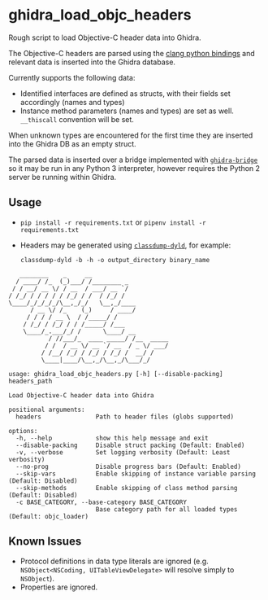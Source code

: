 # ghidra_load_objc_headers
Rough script to load Objective-C header data into Ghidra.

The Objective-C headers are parsed using the [clang python bindings](https://github.com/llvm/llvm-project/tree/main/clang/bindings/python) and relevant data is inserted into the Ghidra database.

Currently supports the following data:
* Identified interfaces are defined as structs, with their fields set accordingly (names and types)
* Instance method parameters (names and types) are set as well. `__thiscall` convention will be set.

When unknown types are encountered for the first time they are inserted into the Ghidra DB as an empty struct.

The parsed data is inserted over a bridge implemented with [`ghidra-bridge`](https://github.com/justfoxing/ghidra_bridge) so it may be run in any Python 3 interpreter, however requires the Python 2 server be running within Ghidra.

## Usage

* `pip install -r requirements.txt` or `pipenv install -r requirements.txt`
* Headers may be generated using [`classdump-dyld`](https://github.com/limneos/classdump-dyld), for example:
  
  ```
  classdump-dyld -b -h -o output_directory binary_name
  ```
  
```
   ________    _     __                     
  / ____/ /_  (_)___/ /________ _
 / / __/ __ \/ / __  / ___/ __ `/
/ /_/ / / / / / /_/ / /  / /_/ /
\____/_/_/_/_/\__,_/_/   \__,_/____
      / __ \/ /_    (_)     / ____/
     / / / / __ \  / /_____/ /
    / /_/ / /_/ / / /_____/ /___
    \____/_.___/_/ /      \____/ __
           / //___/_  ____ _____/ /__  _____
          / /  / __ \/ __ `/ __  / _ \/ ___/
         / /__/ /_/ / /_/ / /_/ /  __/ /
         \____|____/\__,_/\__,_/\___/_/

usage: ghidra_load_objc_headers.py [-h] [--disable-packing] headers_path

Load Objective-C header data into Ghidra

positional arguments:
  headers               Path to header files (globs supported)

options:
  -h, --help            show this help message and exit
  --disable-packing     Disable struct packing (Default: Enabled)
  -v, --verbose         Set logging verbosity (Default: Least verbosity)
  --no-prog             Disable progress bars (Default: Enabled)
  --skip-vars           Enable skipping of instance variable parsing (Default: Disabled)
  --skip-methods        Enable skipping of class method parsing (Default: Disabled)
  -c BASE_CATEGORY, --base-category BASE_CATEGORY
                        Base category path for all loaded types (Default: objc_loader)
  ```
  
## Known Issues
* Protocol definitions in data type literals are ignored (e.g. `NSObject<NSCoding, UITableViewDelegate>` will resolve simply to `NSObject`).
* Properties are ignored.